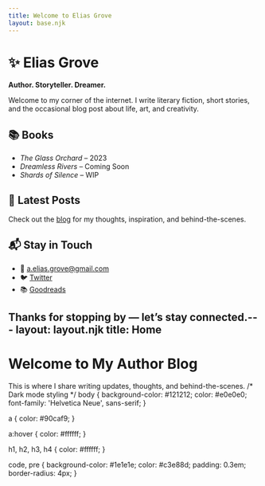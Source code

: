 ```yaml
---
title: Welcome to Elias Grove
layout: base.njk
---
```


# ✨ Elias Grove

**Author. Storyteller. Dreamer.**

Welcome to my corner of the internet. I write literary fiction, short stories, and the occasional blog post about life, art, and creativity.

## 📚 Books

- *The Glass Orchard* – 2023
- *Dreamless Rivers* – Coming Soon
- *Shards of Silence* – WIP

## 📝 Latest Posts

Check out the [blog](/blog) for my thoughts, inspiration, and behind-the-scenes.

## 📬 Stay in Touch

- 📧 [a.elias.grove@gmail.com](mailto:a.elias.grove@gmail.com)
- 🐦 [Twitter](https://twitter.com/eliasgrove)
- 📚 [Goodreads](https://www.goodreads.com/)

Thanks for stopping by — let’s stay connected.---
layout: layout.njk
title: Home
---

# Welcome to My Author Blog

This is where I share writing updates, thoughts, and behind-the-scenes.
/* Dark mode styling */
body {
  background-color: #121212;
  color: #e0e0e0;
  font-family: 'Helvetica Neue', sans-serif;
}

a {
  color: #90caf9;
}

a:hover {
  color: #ffffff;
}

h1, h2, h3, h4 {
  color: #ffffff;
}

code, pre {
  background-color: #1e1e1e;
  color: #c3e88d;
  padding: 0.3em;
  border-radius: 4px;
}

